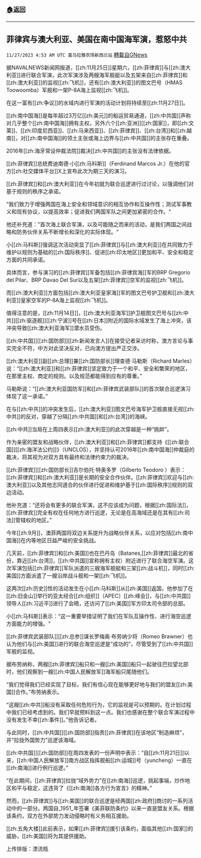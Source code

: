 ###  [:house:返回](README.md)
---


## 菲律宾与澳大利亚、美国在南中国海军演，惹怒中共
`11/27/2023 4:53 AM UTC 喜马拉雅农场新西兰站` [轉載自GNews](https://gnews.org/articles/2040990)

据NAVALNEWS新闻网报道，[[zh:11月25日]]星期六，[[zh:菲律宾]]与[[zh:澳大利亚]]进行联合军演，此次军演涉及两艘海军舰艇以及五架来自[[zh:菲律宾]]和[[zh:澳大利亚]]的监视[[zh:飞机]]，还有[[zh:澳大利亚]]的图文巴号（HMAS Toowoomba）军舰和一架P-8A海上监视[[zh:飞机]]。

在这一富有[[zh:争议]]的水域内进行军演的活动计划将持续至[[zh:11月27日]]。

[[zh:南中国海]]是每年超过3万亿[[zh:美元]]的船运贸易通道，[[zh:中共国]]声称对几乎整个[[zh:南中国海]]拥有主权，另外六个[[zh:亚洲]][[zh:国家]]，即[[zh:文莱]]、[[zh:印度尼西亚]]、[[zh:马来西亚]]、[[zh:菲律宾]]、[[zh:台湾]]和[[zh:越南]]，对[[zh:南中国海]]的领土主张或海上边界与[[zh:中共国]]的主张存在重叠。

2016年[[zh:海牙常设仲裁法院]]裁决[[zh:中共国]]的主张没有法律依据。

[[zh:菲律宾]]总统费迪南德·小[[zh:马科斯]]（Ferdinand Marcos Jr.）在他的官方[[zh:社交媒体平台]]X上宣布此次为期三天的演习。

[[zh:菲律宾]]和[[zh:澳大利亚]]在今年初就为联合巡逻进行过讨论，以强调他们对基于规则的秩序之承诺。

“我们致力于增强两国在海上安全和领域意识的相互协作和互操作性；测试军事教义和现有协议，以提高效率；促进我们两国军队之间更加紧密的合作。“

他还补充道：”首次海上联合军演，以及可能随之而来的活动，是我们两国之间战略和防务伙伴关系不断增长和深化的实际体现。“

小[[zh:马科斯]]强调这次活动突显了[[zh:菲律宾]]与[[zh:澳大利亚]]在共同致力于维护以规则为基础的[[zh:国际秩序]]、促进[[zh:印太地区]]更加和平、安全和稳定方面的共同承诺。

具体而言，参与演习的[[zh:菲律宾]]军备包括[[zh:菲律宾海]]军的BRP Gregorio del Pilar、BRP Davao Del Sur以及五架[[zh:菲律宾]]空军的监视[[zh:飞机]]。

而[[zh:澳大利亚]]方面包括[[zh:澳大利亚皇家海]]军的图文巴号护卫舰和[[zh:澳大利亚]]皇家空军的P-8A海上监视[[zh:飞机]]。

值得注意的是，[[zh:11月14日]]，[[zh:澳大利亚海军]]护卫舰图文巴号与[[zh:中共]][[zh:驱逐舰]][[zh:宁波]]号在[[zh:日本]]附近的国际水域发生了海上冲突，该冲突导致[[zh:澳大利亚海军]]潜水员受伤。

[[zh:中共国]][[zh:国防部]][[zh:新闻发言人]]在接受记者采访时称，澳方言论与事实完全不符，中方对此坚决反对，已向澳方提出严正交涉。

[[zh:澳大利亚]]副[[zh:总理]]兼[[zh:国防部长]]理查德·马勒斯（Richard Marles）说：“[[zh:澳大利亚]]和[[zh:菲律宾]]坚定致力于一个和平、安全和繁荣的地区，在那里主权、商定的规则。以及规范都能得到应有的尊重。”

马勒斯说：“[[zh:澳大利亚国防军]]和[[zh:菲律宾武装部队]]的首次联合巡逻演习体现了这一承诺。”

在与[[zh:中共]]的冲突发生后，[[zh:澳大利亚]]图文巴号海军护卫舰直接无视[[zh:中共]]的反对，穿越了分隔[[zh:中共国]]和[[zh:台湾]]的海峡。

[[zh:中共]]当局在上周四表示[[zh:澳大利亚]]的此次穿越是一种“挑衅”。

作为亲密的盟友和战略伙伴，[[zh:澳大利亚]]和[[zh:菲律宾]]都支持《[[zh:联合国]][[zh:海洋法公约]]》（UNCLOS），并坚持认可2016年[[zh:南中国海]]仲裁庭的裁决，将其视为对双方具有最终和法律约束力的裁决。

[[zh:菲律宾]][[zh:国防部长]]吉尔伯托·特奥多罗（Gilberto Teodoro ）表示：[[zh:菲律宾]]和[[zh:澳大利亚]]是长期的安全合作伙伴。[[zh:菲律宾]]欢迎与[[zh:澳大利亚]]以及其他志同道合的伙伴进行促进和维护基于[[zh:国际秩序]]规则的双边活动。

他补充道：“还将会有更多的联合军演，这不应该成为问题，根据[[zh:国际法]]，[[zh:菲律宾]]完全有权在任何地方进行巡逻，无论是在高海域还是在其有[[zh:司法]]管辖权的地区。”

今年[[zh:9月]]，澳菲两国将双边关系提升为战略伙伴关系，以应对包括[[zh:南中国海]]在内等地区日益严峻的安全挑战。

几天前，[[zh:菲律宾]]和[[zh:美国]]也在巴丹岛（Batanes,[[zh:菲律宾]]最北的省份，靠近[[zh:台湾]]，[[zh:中共国]]宣称拥有主权）附近进行了联合海空军演。这次军演包括[[zh:菲律宾]]军队派遣的三艘海军舰艇和三架[[zh:战斗机]]，同时[[zh:美国]]方面派遣了一艘沿岸战斗舰和一架[[zh:飞机]]。

这两次[[zh:历史]]性的活动发生在小[[zh:马科斯]]从[[zh:美国]]返国，他参加了在[[zh:旧金山]]举行的亚太经合[[zh:组织]]（APEC）[[zh:峰会]]，与[[zh:中共国]]领导人[[zh:习近平]]进行了会晤，还访问了[[zh:美国]]军方印太司令部的总部。

小[[zh:马科斯]]表示：“这一重要举措证明了我们在军队互操作性、进行海空巡逻方面能力的增强。“

[[zh:菲律宾武装部队]][[zh:总参]]谋长罗梅奥·布劳纳少将（Romeo Brawner）也认为他们与[[zh:美国]]进行的联合海空巡逻是“成功的”，尽管受到了[[zh:中共国]]军舰的监视。

据布劳纳称，两艘[[zh:菲律宾]]船只和一艘[[zh:美国]]船只一起驶往巴拉望北部时，他们观察到一艘[[zh:中国人民解放军]]海军船只尾随他们。

“我们觉得我们已经实现了目标，我们有信心现在能够更好地与我们的盟友[[zh:美国]]合作。”布劳纳表示。

“这艘[[zh:中共]]船没有采取任何危险行为，它的监视是可以预期的。在计划过程中我们已经考虑到的。我们早就预料到这一点。我们也感谢在整个联合军演过程中没有发生不幸[[zh:事件]]。”他告诉记者。

与此同时，[[zh:中共国]][[zh:国防部]]指责[[zh:菲律宾]]在该地区“制造麻烦”，并“拉拢外国势力”巡逻该海域。

[[zh:中共国]][[zh:国防部]]在周四发表的一份声明中表示：“自[[zh:11月21日]]以来，[[zh:中国人民解放军]]南方战区指挥舰船[[zh:运城]]号（yuncheng）一直在[[zh:南海]]进行例行巡逻。”

“在此期间，[[zh:菲律宾]]拉拢“域外势力”在[[zh:南海]]巡逻，挑起事端，炒作地区和平与稳定，这违背了《[[zh:南海]]各方行为宣言》的精神。”

然而，[[zh:菲律宾]]与[[zh:美国]]的联合巡逻是经两国[[zh:政府]]商讨的一系列活动中的一部分。两国自_1951_年签署《美菲联防条约》以来一直是盟友关系。根据该条约，双方在外部势力发动侵略时有义务相互援助。

[[zh:五角大楼]]此前表示，如果[[zh:菲律宾]]援引该条约，面临其他[[zh:国家]]的威胁，[[zh:美国]]将为其提供援助。

上传排版：漂流瓶
